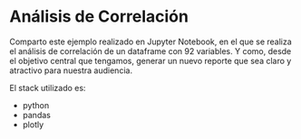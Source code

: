 # Análisis de Correlación 

Comparto este ejemplo realizado en Jupyter Notebook, en el que se realiza el análisis de correlación de un dataframe con 92 variables. Y como, desde el objetivo central que tengamos, generar un nuevo reporte que sea claro y atractivo para nuestra audiencia.


El stack utilizado es:
- python
- pandas
- plotly
